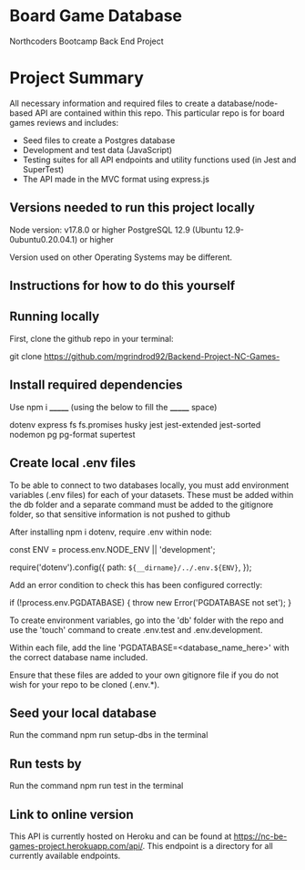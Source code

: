 # Board Game Database

Northcoders Bootcamp Back End Project

# Project Summary

All necessary information and required files to create a database/node-based API are contained within this repo. This particular repo is for board games reviews and includes:

- Seed files to create a Postgres database
- Development and test data (JavaScript)
- Testing suites for all API endpoints and utility functions used (in Jest and SuperTest)
- The API made in the MVC format using express.js

## Versions needed to run this project locally

Node version: v17.8.0 or higher
PostgreSQL 12.9 (Ubuntu 12.9-0ubuntu0.20.04.1) or higher

Version used on other Operating Systems may be different.

## Instructions for how to do this yourself

## Running locally

First, clone the github repo in your terminal:

git clone https://github.com/mgrindrod92/Backend-Project-NC-Games-

## Install required dependencies

Use npm i **_____** (using the below to fill the **_____** space)

dotenv
express
fs
fs.promises
husky
jest
jest-extended
jest-sorted
nodemon
pg
pg-format
supertest

## Create local .env files

To be able to connect to two databases locally, you must add environment variables (.env files) for each of your datasets. These must be added within the db folder and a separate command must be added to the gitignore folder, so that sensitive information is not pushed to github

After installing npm i dotenv, require .env within node:

const ENV = process.env.NODE_ENV || 'development';

require('dotenv').config({
path: `${__dirname}/../.env.${ENV}`,
});

Add an error condition to check this has been configured correctly:

if (!process.env.PGDATABASE) {
throw new Error('PGDATABASE not set');
}

To create environment variables, go into the 'db' folder with the repo and use the 'touch' command to create .env.test and .env.development. 

Within each file, add the line 'PGDATABASE=<database_name_here>' with the correct database name included. 

Ensure that these files are added to your own gitignore file if you do not wish for your repo to be cloned (.env.\*).

## Seed your local database

Run the command npm run setup-dbs in the terminal

## Run tests by

Run the command npm run test in the terminal

## Link to online version

This API is currently hosted on Heroku and can be found at https://nc-be-games-project.herokuapp.com/api/. This endpoint is a directory for all currently available endpoints.
